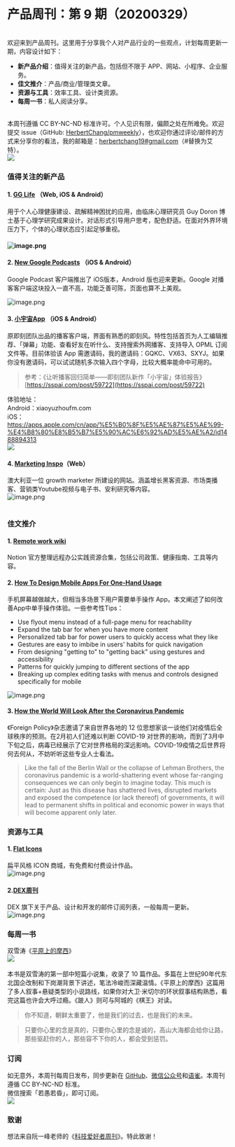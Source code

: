 # 产品周刊：第 9 期（20200329）


<br />欢迎来到产品周刊。这里用于分享我个人对产品行业的一些观点，计划每周更新一期，内容设计如下：

- **新产品介绍**：值得关注的新产品，包括但不限于 APP、网站、小程序、企业服务。
- **佳文推介**：产品/商业/管理类文章。
- **资源与工具**：效率工具、设计类资源。
- **每周一书**：私人阅读分享。


<br />本周刊遵循 CC BY-NC-ND 标准许可。个人见识有限，偏颇之处在所难免。欢迎提交 issue（GitHub: [HerbertChang/pmweekly](https://github.com/HerbertChang/pmweekly)），也欢迎你通过评论/邮件的方式来分享你的看法，我的邮箱是：[herbertchang19#gmail.com](mailto:herbertchang19@gmail.com)（#替换为艾特）。<br />![](https://cdn.nlark.com/yuque/0/2020/png/535404/1584802389942-996949c1-dc74-4e53-b3c0-9db2450c2145.png#align=left&display=inline&height=31&margin=%5Bobject%20Object%5D&originHeight=31&originWidth=88&status=done&style=none&width=88)

<a name="7T3Fc"></a>
### 值得关注的新产品<br />
<a name="Z0A2e"></a>
#### 1. [GG Life](https://ggtude.com/) （Web, iOS & Android）
用于个人心理健康建设、疏解精神困扰的应用，由临床心理研究员 Guy Doron 博士基于心理学研究成果设计。对话形式引导用户思考，配色舒适。在面对外界环境压力下，个体的心理状态应引起足够重视。<br />
<a name="sSxQJ"></a>
#### ![image.png](https://cdn.nlark.com/yuque/0/2020/png/535404/1585476510500-0a7c6be0-10a8-4298-afff-b168c9cfe4bc.png#align=left&display=inline&height=240&margin=%5Bobject%20Object%5D&name=image.png&originHeight=480&originWidth=940&size=134908&status=done&style=none&width=470)


<a name="UPRdR"></a>
#### 2. [New Google Podcasts](https://podcasts.google.com/) （iOS & Android）
Google Podcast 客户端推出了 iOS版本，Android 版也迎来更新。Google 对播客客户端这块投入一直不高，功能乏善可陈，页面也算不上美观。

![image.png](https://cdn.nlark.com/yuque/0/2020/png/535404/1585475832987-bf6b3005-15c0-4d15-b9a3-3db30a6e2f6c.png#align=left&display=inline&height=306&margin=%5Bobject%20Object%5D&name=image.png&originHeight=612&originWidth=1026&size=1026383&status=done&style=none&width=513)<br />

<a name="yR3u0"></a>
#### 3. [小宇宙App](https://xiaoyuzhoufm.com/) （iOS & Android）
原即刻团队出品的播客客户端，界面有熟悉的即刻风。特性包括首页为人工编辑推荐、「弹幕」功能、查看好友在听什么、支持搜索外网播客、支持导入 OPML 订阅文件等。目前体验该 App 需邀请码，我的邀请码：GQKC、VX63、SXYJ。如果你没有邀请码，可以试试随机多次输入四个字母，比较大概率能命中可用的。
> 参考：《让听播客回归简单——即刻团队新作「小宇宙」体验报告》[https://sspai.com/post/59722](https://sspai.com/post/59722)

体验地址：<br />Android：xiaoyuzhoufm.com<br />iOS： https://apps.apple.com/cn/app/%E5%B0%8F%E5%AE%87%E5%AE%99-%E4%B8%80%E8%B5%B7%E5%90%AC%E6%92%AD%E5%AE%A2/id1488894313<br />![](https://cdn.nlark.com/yuque/0/2020/png/535404/1585474478747-01d79523-0e95-4d96-a309-ac6763c430fd.png#align=left&display=inline&height=557&margin=%5Bobject%20Object%5D&originHeight=1032&originWidth=1080&size=0&status=done&style=none&width=583)

<a name="ncrIg"></a>
#### 4.  [Marketing Inspo](https://www.marketinginspo.com/)（Web）
澳大利亚一位 growth marketer 所建设的网站。涵盖增长黑客资源、市场类播客、营销类Youtube视频与电子书、安利研究等内容。<br />![image.png](https://cdn.nlark.com/yuque/0/2020/png/535404/1585483053027-a86d53dc-17e6-4293-a57c-97951b17f1c2.png#align=left&display=inline&height=303&margin=%5Bobject%20Object%5D&name=image.png&originHeight=605&originWidth=888&size=346299&status=done&style=none&width=444)<br />
<br />

<a name="qhT3W"></a>
### 佳文推介
<a name="i9rxS"></a>
#### 1. [Remote work wiki](https://www.notion.so/Remote-work-wiki-1b21ef5501714fffa9f5c5c25677371f)
Notion 官方整理远程办公实践资源合集，包括公司政策、健康指南、工具等内容。<br />

<a name="nSOeh"></a>
#### 2. [How To Design Mobile Apps For One-Hand Usage](https://www.smashingmagazine.com/2020/02/design-mobile-apps-one-hand-usage/)
手机屏幕越做越大，但相当多场景下用户需要单手操作 App。本文阐述了如何改善App中单手操作体验。一些参考性Tips：

- Use flyout menu instead of a full-page menu for reachability
- Expand the tab bar for when you have more content
- Personalized tab bar for power users to quickly access what they like
- Gestures are easy to imbibe in users' habits for quick navigation
- From designing "getting to" to "getting back" using gestures and accessibility
- Patterns for quickly jumping to different sections of the app
- Breaking up complex editing tasks with menus and controls designed specifically for mobile

![image.png](https://cdn.nlark.com/yuque/0/2020/png/535404/1585482171412-2c6dc02d-c5c4-4c08-b000-13a41106d311.png#align=left&display=inline&height=300&margin=%5Bobject%20Object%5D&name=image.png&originHeight=600&originWidth=913&size=225521&status=done&style=none&width=456.5)<br />

<a name="fMfnK"></a>
#### 3. [How the World Will Look After the Coronavirus Pandemic](https://foreignpolicy.com/2020/03/20/world-order-after-coroanvirus-pandemic/)
《Foreign Policy》杂志邀请了来自世界各地的 12 位思想家谈一谈他们对疫情后全球秩序的预测。在2月初人们还难以判断 COVID-19 对世界的影响，而到了3月中下旬之后，病毒已经展示了它对世界格局的深远影响。COVID-19疫情之后世界将何去何从，不妨听听这些专业人士看法。
> Like the fall of the Berlin Wall or the collapse of Lehman Brothers, the coronavirus pandemic is a world-shattering event whose far-ranging consequences we can only begin to imagine today.
> This much is certain: Just as this disease has shattered lives, disrupted markets and exposed the competence (or lack thereof) of governments, it will lead to permanent shifts in political and economic power in ways that will become apparent only later.



<a name="JzxKW"></a>
### 资源与工具
<a name="gXRFU"></a>
#### 1. [Flat Icons](https://flat-icons.com/)
扁平风格 ICON 商城，有免费和付费设计作品。<br />![image.png](https://cdn.nlark.com/yuque/0/2020/png/535404/1585475359160-fb750577-2215-4d7b-a62b-4f1e403a6d89.png#align=left&display=inline&height=309&margin=%5Bobject%20Object%5D&name=image.png&originHeight=618&originWidth=1028&size=754752&status=done&style=none&width=514)

<a name="Z5I3G"></a>
#### 2.[DEX周刊](https://news.dex.group/)
DEX 旗下关于产品、设计和开发的邮件订阅列表，一般每周一更新。<br />![image.png](https://cdn.nlark.com/yuque/0/2020/png/535404/1585476982981-c319849a-5fc7-4575-a487-4469e54d9815.png#align=left&display=inline&height=416&margin=%5Bobject%20Object%5D&name=image.png&originHeight=831&originWidth=1696&size=875176&status=done&style=none&width=848)

<a name="zzpbS"></a>
### 每周一书
双雪涛《[平原上的摩西](https://book.douban.com/subject/26803179/)》<br />![](https://cdn.nlark.com/yuque/0/2020/jpeg/535404/1585484361127-c8fecb42-7ddb-4c15-9cc8-91bffcd9a401.jpeg#align=left&display=inline&height=388&margin=%5Bobject%20Object%5D&originHeight=388&originWidth=270&size=0&status=done&style=none&width=270)<br />
<br />本书是双雪涛的第一部中短篇小说集，收录了 10 篇作品。多篇在上世纪90年代东北国企改制和下岗潮背景下讲述，笔法冷峻而深藏温情。《平原上的摩西》这篇用了多人叙事+悬疑类型的小说路线，如果你对大卫·米切尔的环状叙事结构熟悉，看完这篇也许会大呼过瘾。《跛人》则可与阿城的《棋王》对读。
> 你不知道，朝鲜太重要了，他是我们的过去，也是我们的未来。



> 只要你心里的念是真的，只要你心里的念是诚的，高山大海都会给你让路，那些驱赶你的人，那些容不下你的人，都会受到惩罚。



<a name="GWXUE"></a>
### 订阅
如无意外，本周刊每周日发布，同步更新在 [GitHub](https://github.com/HerbertChang/pmweekly)、[微信公众号](https://weixin.sogou.com/weixin?type=1&s_from=input&query=%E8%8B%A5%E6%84%9A%E8%8B%A5%E6%98%8F&ie=utf8&_sug_=y&_sug_type_=&w=01019900&sut=10610&sst0=1571666684054&lkt=0%2C0%2C0)和[语雀](https://yuque.com/herbert-chang/pmweekly/)。本周刊遵循 CC BY-NC-ND 标准。<br />微信搜索「若愚若昏」，即可订阅。<br />![](https://cdn.nlark.com/yuque/0/2019/jpeg/535404/1571989117002-cef6be63-7b29-4ac4-a35f-3b5a43e7ce88.jpeg#align=left&display=inline&height=159&margin=%5Bobject%20Object%5D&originHeight=258&originWidth=258&status=done&style=none&width=159)<br />

<a name="omNyd"></a>
### 致谢<br />
想法来自阮一峰老师的《[科技爱好者周刊](https://github.com/ruanyf/weekly)》。特此致谢！
